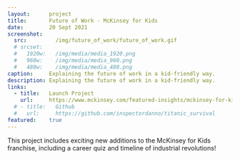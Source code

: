 ```yaml
---
layout:      project
title:       Future of Work - McKinsey for Kids
date:        20 Sept 2021
screenshot:
  src:         /img/future_of_work/future_of_work.gif
  # srcset:
  #   1920w:   /img/media/media_1920.png
  #   960w:    /img/media/media_960.png
  #   480w:    /img/media/media_480.png
caption:     Explaining the future of work in a kid-friendly way.
description: Explaining the future of work in a kid-friendly way.
links:
  - title:   Launch Project
    url:     https://www.mckinsey.com/featured-insights/mckinsey-for-kids/i-robot-what-technology-shifts-mean-for-tomorrows-jobs
  # - title:   Github
  #   url:     https://github.com/inspectordanno/titanic_survival
featured:    true
---
```

This project includes exciting new additions to the McKinsey for Kids franchise, including a career quiz and timeline of industrial revolutions!